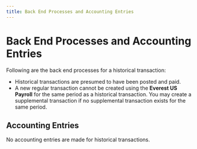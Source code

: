 ```yaml
---
title: Back End Processes and Accounting Entries
---
```


# Back End Processes and Accounting Entries


Following are the back end processes for a historical transaction:

- Historical  transactions are presumed to have been posted and paid.
- A new regular  transaction cannot be created using the **Everest 
 US Payroll** for the same period as a historical transaction. You  may create a supplemental transaction if no supplemental transaction exists  for the same period.


## Accounting Entries


No accounting entries are made for historical transactions.
